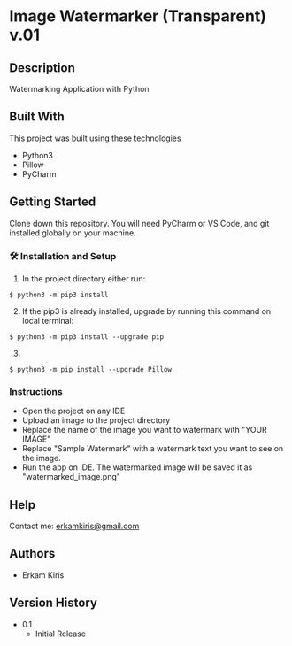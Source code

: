 # Image Watermarker (Transparent) v.01

## Description

Watermarking Application with Python 

## Built With
This project was built using these technologies 

- Python3
- Pillow
- PyCharm


## Getting Started

Clone down this repository. You will need PyCharm or VS Code, and git installed globally on your machine.

### 🛠 Installation and Setup

1. In the project directory either run: 

```
$ python3 -m pip3 install 
```

2. If the pip3 is already installed, upgrade by running this command on local terminal: 

```
$ python3 -m pip3 install --upgrade pip
```

3.

```
$ python3 -m pip install --upgrade Pillow
```
### Instructions
* Open the project on any IDE
* Upload an image to the project directory
* Replace the name of the image you want to watermark with "YOUR IMAGE" 
* Replace "Sample Watermark" with a watermark text you want to see on the image.
* Run the app on IDE. The watermarked image will be saved it as "watermarked_image.png"

## Help

Contact me:
erkamkiris@gmail.com

## Authors

* Erkam Kiris 

## Version History

* 0.1
    * Initial Release
